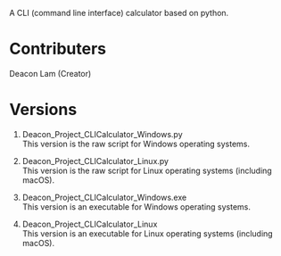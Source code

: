 A CLI (command line interface) calculator based on python.
# Contributers
Deacon Lam (Creator)  
# Versions
1. Deacon_Project_CLICalculator_Windows.py  
  This version is the raw script for Windows operating systems.
  
2. Deacon_Project_CLICalculator_Linux.py  
  This version is the raw script for Linux operating systems (including macOS).
  
3. Deacon_Project_CLICalculator_Windows.exe  
  This version is an executable for Windows operating systems.

4. Deacon_Project_CLICalculator_Linux  
  This version is an executable for Linux operating systems (including macOS).
